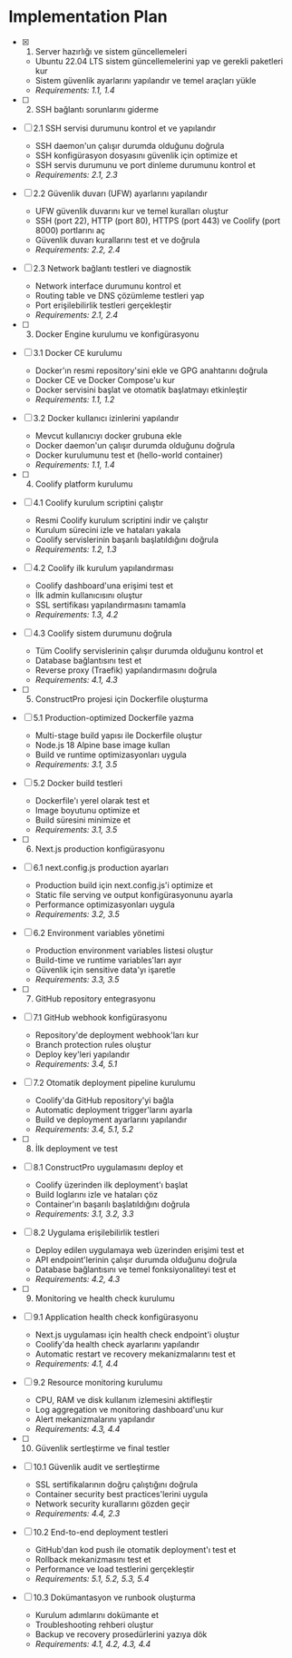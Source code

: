 # Implementation Plan

- [x] 1. Server hazırlığı ve sistem güncellemeleri





  - Ubuntu 22.04 LTS sistem güncellemelerini yap ve gerekli paketleri kur
  - Sistem güvenlik ayarlarını yapılandır ve temel araçları yükle
  - _Requirements: 1.1, 1.4_

- [ ] 2. SSH bağlantı sorunlarını giderme
- [ ] 2.1 SSH servisi durumunu kontrol et ve yapılandır
  - SSH daemon'un çalışır durumda olduğunu doğrula
  - SSH konfigürasyon dosyasını güvenlik için optimize et
  - SSH servis durumunu ve port dinleme durumunu kontrol et
  - _Requirements: 2.1, 2.3_

- [ ] 2.2 Güvenlik duvarı (UFW) ayarlarını yapılandır
  - UFW güvenlik duvarını kur ve temel kuralları oluştur
  - SSH (port 22), HTTP (port 80), HTTPS (port 443) ve Coolify (port 8000) portlarını aç
  - Güvenlik duvarı kurallarını test et ve doğrula
  - _Requirements: 2.2, 2.4_

- [ ] 2.3 Network bağlantı testleri ve diagnostik
  - Network interface durumunu kontrol et
  - Routing table ve DNS çözümleme testleri yap
  - Port erişilebilirlik testleri gerçekleştir
  - _Requirements: 2.1, 2.4_

- [ ] 3. Docker Engine kurulumu ve konfigürasyonu
- [ ] 3.1 Docker CE kurulumu
  - Docker'ın resmi repository'sini ekle ve GPG anahtarını doğrula
  - Docker CE ve Docker Compose'u kur
  - Docker servisini başlat ve otomatik başlatmayı etkinleştir
  - _Requirements: 1.1, 1.2_

- [ ] 3.2 Docker kullanıcı izinlerini yapılandır
  - Mevcut kullanıcıyı docker grubuna ekle
  - Docker daemon'un çalışır durumda olduğunu doğrula
  - Docker kurulumunu test et (hello-world container)
  - _Requirements: 1.1, 1.4_

- [ ] 4. Coolify platform kurulumu
- [ ] 4.1 Coolify kurulum scriptini çalıştır
  - Resmi Coolify kurulum scriptini indir ve çalıştır
  - Kurulum sürecini izle ve hataları yakala
  - Coolify servislerinin başarılı başlatıldığını doğrula
  - _Requirements: 1.2, 1.3_

- [ ] 4.2 Coolify ilk kurulum yapılandırması
  - Coolify dashboard'una erişimi test et
  - İlk admin kullanıcısını oluştur
  - SSL sertifikası yapılandırmasını tamamla
  - _Requirements: 1.3, 4.2_

- [ ] 4.3 Coolify sistem durumunu doğrula
  - Tüm Coolify servislerinin çalışır durumda olduğunu kontrol et
  - Database bağlantısını test et
  - Reverse proxy (Traefik) yapılandırmasını doğrula
  - _Requirements: 4.1, 4.3_

- [ ] 5. ConstructPro projesi için Dockerfile oluşturma
- [ ] 5.1 Production-optimized Dockerfile yazma
  - Multi-stage build yapısı ile Dockerfile oluştur
  - Node.js 18 Alpine base image kullan
  - Build ve runtime optimizasyonları uygula
  - _Requirements: 3.1, 3.5_

- [ ] 5.2 Docker build testleri
  - Dockerfile'ı yerel olarak test et
  - Image boyutunu optimize et
  - Build süresini minimize et
  - _Requirements: 3.1, 3.5_

- [ ] 6. Next.js production konfigürasyonu
- [ ] 6.1 next.config.js production ayarları
  - Production build için next.config.js'i optimize et
  - Static file serving ve output konfigürasyonunu ayarla
  - Performance optimizasyonları uygula
  - _Requirements: 3.2, 3.5_

- [ ] 6.2 Environment variables yönetimi
  - Production environment variables listesi oluştur
  - Build-time ve runtime variables'ları ayır
  - Güvenlik için sensitive data'yı işaretle
  - _Requirements: 3.3, 3.5_

- [ ] 7. GitHub repository entegrasyonu
- [ ] 7.1 GitHub webhook konfigürasyonu
  - Repository'de deployment webhook'ları kur
  - Branch protection rules oluştur
  - Deploy key'leri yapılandır
  - _Requirements: 3.4, 5.1_

- [ ] 7.2 Otomatik deployment pipeline kurulumu
  - Coolify'da GitHub repository'yi bağla
  - Automatic deployment trigger'larını ayarla
  - Build ve deployment ayarlarını yapılandır
  - _Requirements: 3.4, 5.1, 5.2_

- [ ] 8. İlk deployment ve test
- [ ] 8.1 ConstructPro uygulamasını deploy et
  - Coolify üzerinden ilk deployment'ı başlat
  - Build loglarını izle ve hataları çöz
  - Container'ın başarılı başlatıldığını doğrula
  - _Requirements: 3.1, 3.2, 3.3_

- [ ] 8.2 Uygulama erişilebilirlik testleri
  - Deploy edilen uygulamaya web üzerinden erişimi test et
  - API endpoint'lerinin çalışır durumda olduğunu doğrula
  - Database bağlantısını ve temel fonksiyonaliteyi test et
  - _Requirements: 4.2, 4.3_

- [ ] 9. Monitoring ve health check kurulumu
- [ ] 9.1 Application health check konfigürasyonu
  - Next.js uygulaması için health check endpoint'i oluştur
  - Coolify'da health check ayarlarını yapılandır
  - Automatic restart ve recovery mekanizmalarını test et
  - _Requirements: 4.1, 4.4_

- [ ] 9.2 Resource monitoring kurulumu
  - CPU, RAM ve disk kullanım izlemesini aktifleştir
  - Log aggregation ve monitoring dashboard'unu kur
  - Alert mekanizmalarını yapılandır
  - _Requirements: 4.3, 4.4_

- [ ] 10. Güvenlik sertleştirme ve final testler
- [ ] 10.1 Güvenlik audit ve sertleştirme
  - SSL sertifikalarının doğru çalıştığını doğrula
  - Container security best practices'lerini uygula
  - Network security kurallarını gözden geçir
  - _Requirements: 4.4, 2.3_

- [ ] 10.2 End-to-end deployment testleri
  - GitHub'dan kod push ile otomatik deployment'ı test et
  - Rollback mekanizmasını test et
  - Performance ve load testlerini gerçekleştir
  - _Requirements: 5.1, 5.2, 5.3, 5.4_

- [ ] 10.3 Dokümantasyon ve runbook oluşturma
  - Kurulum adımlarını dokümante et
  - Troubleshooting rehberi oluştur
  - Backup ve recovery prosedürlerini yazıya dök
  - _Requirements: 4.1, 4.2, 4.3, 4.4_